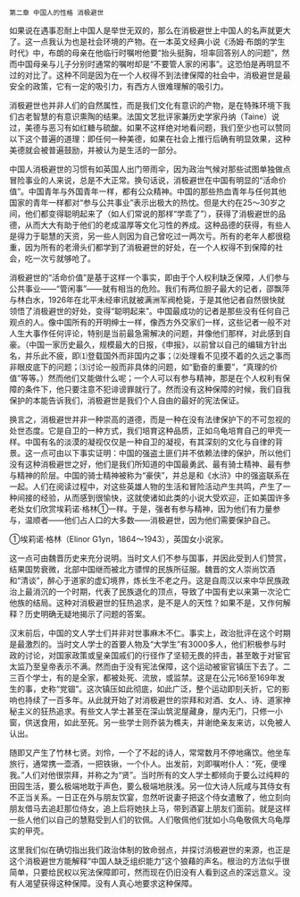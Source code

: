     第二章 中国人的性格 消极避世 

   如果说在遇事忍耐上中国人是举世无双的，那么在消极避世上中国人的名声就更大了。这一点我认为也是社会环境的产物。在一本英文经典小说《汤姆·布朗的学生时代》中，布朗的母亲在他临行时嘱咐他要“抬头挺胸，坦率回答别人的问题”，然而中国母亲与儿子分别时通常的嘱咐却是“不要管人家的闲事”。这恐怕是再明显不过的对比了。这种不同是因为在一个人权得不到法律保障的社会中，消极避世是最安全的政策，它有一定的吸引力，有西方人很难理解的吸引力。

   消极避世也并非人们的自然属性，而是我们文化有意识的产物，是在特殊环境下我们古老智慧的有意识熏陶的结果。法国文艺批评家兼历史学家丹纳（Taine）说过，美德与恶习有如红糖与硫酸。如果不这样绝对地看问题，我们至少也可以赞同以下这个普遍的道理：即任何一种美德，如果在社会上推行后确有明显效果，这种美德就会被普遍鼓励，并被认为是生活的一部分。

   中国人消极避世的习惯有如英国人出门带雨伞，因为政治气候对那些试图单独做点冒险事业的人来说，总是不大正常。换句话说，消极避世在中国有明显的“活命价值”。中国青年与外国青年一样，都有公众精神。中国的那些热血青年与任何其他国家的青年一样都对“参与公共事业”表示出极大的热忱。但是大约在25～30岁之间，他们都变得聪明起来了（如人们常说的那样“学乖了”），获得了消极避世的品德，从而大大有助于他们的老成温厚等文化习性的养成。这种品德的获得，有些人是得力于聪慧的天资，另一些人则因为自己曾吃过一两次亏。所有的老年人都很稳重，因为所有的老滑头们都学到了消极避世的好处，在一个人权得不到保障的社会，吃一次亏就够呛了。

   消极避世的“活命价值”是基于这样一个事实，即由于个人权利缺乏保障，人们参与公共事业——“管闲事”——就有相当的危险。我们有两位胆子最大的记者，邵飘萍与林白水，1926年在北平未经审讯就被满洲军阀枪毙，于是其他记者自然很快就领悟了消极避世的好处，变得“聪明起来”。中国最成功的记者是那些没有任何自己观点的人。像中国所有的开明绅士一样，像西方外交家们一样，这些记者一般不对人生大事作任何评论，特别是当前最急需解决的问题，并像他们那样，对此感到自豪。（中国一家历史最久，规模最大的日报，《申报》，以前曾以自己的编辑方针出名，并乐此不疲，即⑴登载国外而非国内之事；⑵处理看不见摸不着的久远之事而非眼皮底下的问题；⑶讨论一般而非具体的问题，如“勤奋的重要”，“真理的价值”等等。）然而他们又能做什么呢；一个人可以有参与精神，那是在个人权利有保障的条件下，他只要注意不犯诽谤罪就行了。然而没有这种保障的时候，我们自我保护的本能告诉我们，消极避世是我们个人自由的最好的宪法保证。

   换言之，消极避世并非一种崇高的道德，而是一种在没有法律保护下的不可忽视的处世态度。它是自卫的一种方式，我们培育这种品质，正如乌龟培育自己的甲壳一样。中国有名的淡漠的凝视仅仅是一种自卫的凝视，有其深刻的文化与自律的背景。这一点可由以下事实证明：中国的强盗土匪们并不依赖法律的保护，所以他们没有这种消极避世之好，他们是我们所知道的中国最勇武、最有骑士精神、最有参与精神的阶层。中国的骑士精神被称为“豪侠”，并总是和《水浒》中的强盗联系在一起。人们在阅读过程中，对这些英雄人物的生活和冒险活动产生共鸣，产生了一种间接的经验，从而感到很愉快，这就使诸如此类的小说大受欢迎，正如美国许多老处女们欣赏埃莉诺·格林①一样。于是，强者有参与精神，因为他们有力量参与，温顺者——他们占人口的大多数——消极避世，因为他们需要保护自己。

   ①埃莉诺·格林（Elinor G1yn，1864～1943），英国女小说家。

   这一点可由魏晋历史来充分说明。当时文人们不参与国事，并因此受到人们赞赏，结果国势衰微，北部中国继而被北方骠悍的民族所征服。魏晋的文人崇尚饮酒和“清谈”，醉心于道家的虚幻境界，炼长生不老之丹。这是自周汉以来中华民族政治上最消沉的一个时期，代表了民族退化的顶点，导致了中国有史以来第一次沦亡他族的结局。这种对消极避世的狂热追求，是不是人的天性？如果不是，又作何解释？历史明确无疑地揭示了问题的答案。

   汉末前后，中国的文人学士们并非对世事麻木不仁。事实上，政治批评在这个时期是最激烈的。当时文人学士的首要人物及“大学生”有3000多人，他们积极参与时政的讨论，对国家政策或皇亲国戚们的行径作了坚韧无畏的抨击，甚至敢于对宦官太监乃至皇帝表示不满。然而由于没有宪法保障，这个运动被宦官镇压下去了。二三百个学士，有的是全家，都被处死、流放，或监禁。这是在公元166至169年发生的事，史称“党锢”。这次镇压如此彻底，如此广泛，整个运动即刻夭折，它的影响也持续了一百多年。从此就开始了对消极避世的崇拜和对酒、女人、诗、道家神秘主义的狂热追求。有些文人学士甚至在深山筑泥屋藏身，屋内无门，只修一小窗，供送食用，如此至死。另一些学士则乔装为樵夫，并谢绝亲友来访，以免被人认出。

   随即又产生了竹林七贤。刘伶，一个了不起的诗人，常常数月不停地痛饮。他坐车旅行，通常携一壶酒，一把铁锹，一个仆人。出发前，刘即嘱咐仆人：“死，便埋我。”人们对他很崇拜，并称之为“贤”。当时所有的文人学士都倾向于要么过纯粹的田园生活，要么极端地耽于声色，要么极端地肤浅。另一位大诗人阮咸与其侍女有不正当关系。一日正在外与朋友饮宴，忽然听说妻子把这个侍女遣散了，他立刻向朋友借马去追赶那位侍女，追上后将她扶上马，带到酒宴上朋友们面前。就是这样一些人他们以自己的慧黠受到人们的钦佩。人们敬佩他们犹如小乌龟敬佩大乌龟厚实的甲壳。

   这里我们似在确切指出我们政治体制的致命弱点，并探讨消极避世的来源，也正是这个消极避世方能解释“中国人缺乏组织能力”这个狼藉的声名。根治的方法似乎很简单，只要给民权以宪法保障即可，然而现在仍旧没有人看到这点的深远意义。没有人渴望获得这种保障。没有人真心地要求这种保障。

